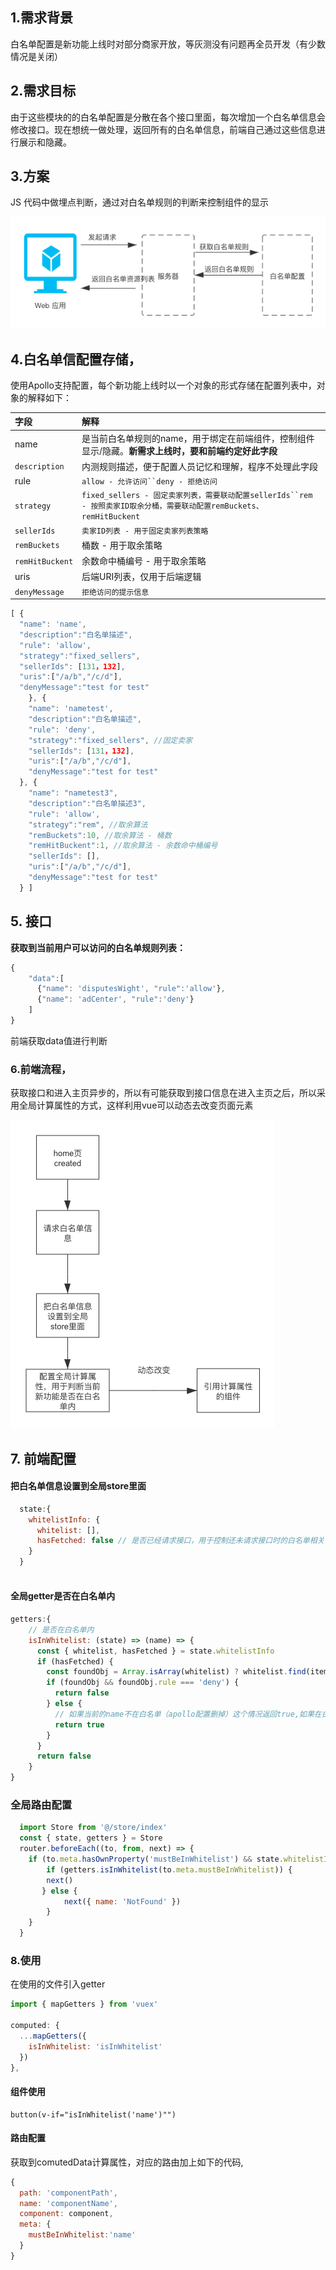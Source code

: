 ## 1.需求背景

白名单配置是新功能上线时对部分商家开放，等灰测没有问题再全员开发（有少数情况是关闭）

## 2.需求目标

由于这些模块的的白名单配置是分散在各个接口里面，每次增加一个白名单信息会修改接口。现在想统一做处理，返回所有的白名单信息，前端自己通过这些信息进行展示和隐藏。

## 3.方案

JS 代码中做埋点判断，通过对白名单规则的判断来控制组件的显示

![消息机制架构图](./消息机制架构图.png)

## 4.白名单信配置存储，

使用Apollo支持配置，每个新功能上线时以一个对象的形式存储在配置列表中，对象的解释如下：

| 字段            | 解释                                                         |
| :-------------- | :----------------------------------------------------------- |
| name            | 是当前白名单规则的name，用于绑定在前端组件，控制组件显示/隐藏。**新需求上线时，要和前端约定好此字段** |
| `description`   | 内测规则描述，便于配置人员记忆和理解，程序不处理此字段       |
| rule            | `allow - 允许访问``deny - 拒绝访问 `                         |
| `strategy`      | `fixed_sellers - 固定卖家列表，需要联动配置sellerIds``rem - 按照卖家ID取余分桶，需要联动配置remBuckets、remHitBuckent` |
| `sellerIds`     | `卖家ID列表 - 用于固定卖家列表策略`                          |
| `remBuckets`    | 桶数 - 用于取余策略                                          |
| `remHitBuckent` | 余数命中桶编号 - 用于取余策略                                |
| uris            | 后端URI列表，仅用于后端逻辑                                  |
| `denyMessage`   | `拒绝访问的提示信息`                                         |



```javascript
[ {    
  "name": 'name',    
  "description":"白名单描述",   
  "rule": 'allow',    
  "strategy":"fixed_sellers",    
  "sellerIds": [131，132],    
  "uris":["/a/b","/c/d"],     
  "denyMessage":"test for test"  
	}, {    
    "name": 'nametest',    
    "description":"白名单描述",    
    "rule": 'deny',    
    "strategy":"fixed_sellers", //固定卖家    
    "sellerIds": [131，132],    
    "uris":["/a/b","/c/d"],     
    "denyMessage":"test for test"  
  }, { 
    "name": "nametest3",     
    "description":"白名单描述3",    
    "rule": 'allow',    
    "strategy":"rem", //取余算法    
    "remBuckets":10, //取余算法 - 桶数    
    "remHitBuckent":1, //取余算法 - 余数命中桶编号    
    "sellerIds": [],    
    "uris":["/a/b","/c/d"],    
    "denyMessage":"test for test" 
  } ]
```




## 5. 接口

**获取到当前用户可以访问的白名单规则列表：**


```javascript
{ 	
    "data":[ 	
      {"name": 'disputesWight', "rule":'allow'},        
      {"name": 'adCenter', "rule":'deny'} 
    ] 
}
```

前端获取data值进行判断

### 6.前端流程，

获取接口和进入主页异步的，所以有可能获取到接口信息在进入主页之后，所以采用全局计算属性的方式，这样利用vue可以动态去改变页面元素

![主应用](./主应用.png)

## 7. 前端配置

#### 把白名单信息设置到全局store里面

```javascript
  state:{
  	whitelistInfo: {
      whitelist: [],
      hasFetched: false // 是否已经请求接口，用于控制还未请求接口时的白名单相关信息是隐藏的
    }
  }
  
```




#### 全局getter是否在白名单内

```javascript
getters:{
  	// 是否在白名单内
    isInWhitelist: (state) => (name) => {
      const { whitelist, hasFetched } = state.whitelistInfo
      if (hasFetched) {
        const foundObj = Array.isArray(whitelist) ? whitelist.find(item => item.name === name) : null
        if (foundObj && foundObj.rule === 'deny') {
          return false
        } else {
          // 如果当前的name不在白名单（apollo配置删掉）这个情况返回true,如果在白名单明确rule为allow也返回true
          return true
        }
      }
      return false
    }
}  

```

### 全局路由配置

```javascript
  import Store from '@/store/index'
  const { state, getters } = Store
  router.beforeEach((to, from, next) => {
  	if (to.meta.hasOwnProperty('mustBeInWhitelist') && state.whitelistInfo.hasFetched) {
    	if (getters.isInWhitelist(to.meta.mustBeInWhitelist)) {
      	next()
       } else {
       		next({ name: 'NotFound' })
        }
    }  
  }

```



### 8.使用

在使用的文件引入getter

```javascript
import { mapGetters } from 'vuex'

computed: {
  ...mapGetters({
    isInWhitelist: 'isInWhitelist'
  })
},
```

####  组件使用

```
button(v-if="isInWhitelist('name')"")
```



####  路由配置

获取到comutedData计算属性，对应的路由加上如下的代码,

```javascript
{ 
  path: 'componentPath',
  name: 'componentName',
  component: component,
  meta: {
  	mustBeInWhitelist:'name'
  }
}
```




